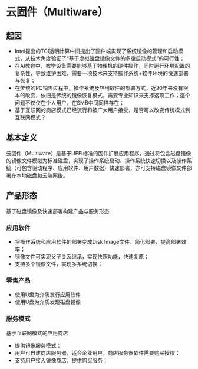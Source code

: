 云固件（Multiware）
=================

## 起因 ##
- Intel提出的TCI透明计算中间提出了固件端实现了系统镜像的管理和启动模式，从技术角度验证了“基于虚拟磁盘镜像文件的多重启动模式”的可行性；
- 在AI教育中，教学设备需要能够基于物理机的硬件操作，同时运行环境配置的复杂性，导致维护困难，需要一项技术来支持操作系统+软件环境的快速部署与恢复；
- 在传统的PC销售过程中，操作系统及应用软件的部署方式，近20年来没有根本的改变，依旧是传统的镜像恢复模式，需要专业知识来支撑这项工作；这个问题不仅仅在个人用户，在SMB中间同样存在；
- 基于互联网的商店模式已经流行和被广大用户接受，是否可以改变传统模式到互联网模式？

## 基本定义 ##
云固件（Multiware）是基于UEFI标准的固件扩展应用程序，通过将包含磁盘镜像的镜像文件模拟为标准磁盘，实现了操作系统启动、操作系统快速切换以及操作系统（可包含驱动程序、应用软件、用户数据）快速部署，亦可支持磁盘镜像文件部署在本地磁盘和云端网络。

## 产品形态 ##
基于磁盘镜像及快速部署构建产品与服务形态

### 应用软件 ###
- 将操作系统和应用软件的部署变成Disk Image文件，简化部署，提高部署效率；
- 镜像文件可实现父子关系继承，实现快照功能，快速复原；
- 支持多个镜像文件，实现多系统切换；

### 零售产品 ###
- 使用U盘为介质发行应用软件
- 使用U盘为介质发现磁盘镜像

### 服务模式 ###
基于互联网模式的应用商店
- 提供镜像服务模式；
- 用户可自建商店服务器，适合企业用户，商店服务器软件需要购买授权；
- 支持用户接入镜像商店，提供购买服务；
